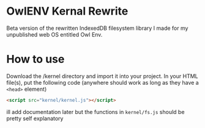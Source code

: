 # OwlENV Kernal Rewrite
Beta version of the rewritten IndexedDB filesystem library I made for my unpublished web OS entitled Owl Env.

# How to use
Download the /kernel directory and import it into your project. In your HTML file(s), put the following code (anywhere should work as long as they have a ``<head>`` element)
```html
<script src="kernel/kernel.js"></script>
```

ill add documentation later but the functions in ``kernel/fs.js`` should be pretty self explanatory 
